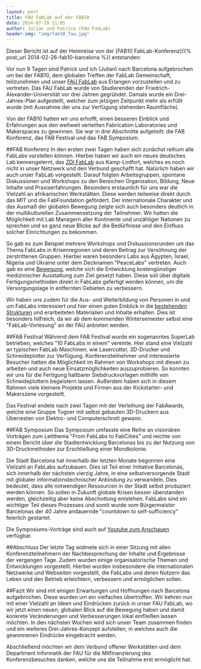 ```yaml
---
layout: post
title: FAU FabLab auf der FAB10
date: 2014-07-19 11:05
author: Julian und Patrick (FAU FabLab)
header-img: "img/fab10_fau.jpg"
---
```

Dieser Bericht ist auf der Heimreise von der
[FAB10 FabLab-Konferenz]({% post_url 2014-02-26-fab10-barcelona %}) entstanden:

Vor nun 9 Tagen sind Patrick und ich (Julian) nach Barcelona aufgebrochen um bei
der FAB10, dem globalen Treffen der FabLab Gemeinschaft, teilzunehmen und unser
[FAU FabLab](https://fablab.fau.de) aus Erlangen vorzustellen und zu vertreten. Das
FAU FabLab wurde von Studierenden der Friedrich-Alexander-Universität vor drei
Jahren gegründet. Damals wurde ein Drei-Jahres-Plan aufgestellt, welcher zum
jetzigen Zeitpunkt mehr als erfüllt wurde (mit Ausnahme der uns zur Verfügung
stehenden Raumfläche).

Von der FAB10 hatten wir uns erhofft, einen besseren Einblick und Erfahrungen
aus den weltweit verteilten Fabrication Laboratories und Makerspaces zu gewinnen.
Sie war in drei Abschnitte aufgeteilt: die FAB Konferenz, das FAB Festival und
das FAB Symposium.

##FAB Konferenz
In den ersten zwei Tagen haben sich zunächst reihum alle FabLabs vorstellen
können. Hierbei haben wir auch ein neues deutsches Lab kennengelernt, das
[ZDI FabLab](http://zdi-fablab.org) aus Kamp-Lintfort, welches es noch nicht in
unser Netzwerk und den Verbund geschafft hat. Natürlich haben wir auch unser
FabLab vorgestellt. Darauf folgten Arbeitsgruppen, spontane Diskussionen und
Workshops zu den Bereichen Organisation, Bildung, Neue Inhalte und Praxiserfahrungen.
Besonders erstaunlich für uns war die Vielzahl an afrikanischen Werkstätten.
Diese werden teilweise direkt durch das MIT und die FabFoundation gefördert.
Der internationale Charakter und das Ausmaß der globalen Bewegung zeigte sich
auch besonders deutlich in der multikulturellen Zusammensetzung der Teilnehmer.
Wir hatten die Möglichkeit mit Lab Managern aller Kontinente und unzähliger
Nationen zu sprechen und so ganz neue Blicke auf die Bedürfnisse und den Einfluss
solcher Einrichtungen zu bekommen.

So gab es zum Beispiel mehrere Workshops und Diskussionsrunden um das Thema
FabLabs in Krisenregionen und deren Beitrag zur Versöhnung der zerstrittenen Gruppen.
Hierbei waren besonders Labs aus Ägypten, Israel, Nigeria und Ukraine unter dem
Decknamen "PeaceLabs" vertreten. Auch gab es eine
[Bewegung](http://innovationsformnch.org/finding-what-works/male-health-workers-for-accessible-health-care/),
welche sich die Entwicklung kostengünstiger medizinischer Ausstattung zum Ziel gesetzt haben.
Diese soll über digitale Fertigungsmethoden direkt in FabLabs gefertigt werden
können, um die Versorgungslage in entfernten Gebieten zu verbessern.

Wir haben uns zudem für die Aus- und Weiterbildung von Personen in und um FabLabs
interessiert und hier einen guten Einblick in die [bestehenden Strukturen](http://fabacademy.org)
und erarbeiteten Materialien und Inhalte erhalten. Dies ist besonders hilfreich,
da wir ab dem kommenden Wintersemester selbst eine "FabLab-Vorlesung" an der FAU
anbieten werden.

##FAB Festival
Während dem FAB Festival wurde ein sogenanntes SuperLab betrieben, welches
"10 FabLabs in einem” vereinte. Hier stand eine Vielzahl an typischen FabLab
Maschinen, wie Lasercutter, 3D-Drucker und Schneideplotter zur Verfügung.
Konferenzteilnehmer und interessierte Besucher hatten die Möglichkeit im Rahmen
von Workshops mit diesen zu arbeiten und auch neue Einsatzmöglichkeiten
auszuprobieren. So konnten wir uns für die Fertigung haltbarer Siebdruckvorlagen
mithilfe von Schneideplottern begeistern lassen. Außerdem haben sich in diesem
Rahmen viele kleinere Projekte und Firmen aus der Kickstarter- und Makerszene vorgestellt.

Das Festival endete nach zwei Tagen mit der Verleihung der FabAwards, welche
eine Gruppe Togoer mit selbst gebauten 3D-Druckern aus Überresten von Elektro-
und Computerschrott gewann.

##FAB Symposium
Das Symposium umfasste eine Reihe an visionären Vorträgen zum Leitthema
"From FabLabs to FabCities" und reichte von einem Bericht über die
Stadtentwicklung Barcelonas bis zu der Nutzung von 3D-Druckmethoden zur
Erschließung einer Mondkolonie.

Die Stadt Barcelona hat innerhalb der letzten Monate begonnen eine Vielzahl an
FabLabs aufzubauen. Dies ist Teil einer Initiative Barcelonas, sich innerhalb
der nächsten vierzig Jahre, in eine selbstversorgende Stadt mit globaler
informationstechnischer Anbindung zu verwandeln. Dies bedeutet, dass alle
notwendigen Ressourcen in der Stadt selbst produziert werden können. So sollen
in Zukunft globale Krisen besser überstanden werden, gleichzeitig aber keine
Abschottung entstehen. FabLabs sind ein wichtiger Teil dieses Prozesses und
somit wurde vom Bürgermeister Barcelonas der 40 Jahre andauernde
"countdown to self-sufficiency" feierlich gestartet.

Die Symposiums-Vorträge sind auch auf [Youtube zum Anschauen](https://www.youtube.com/playlist?list=PLAL9ti-C7YlflHcyk1bOKB_vBgTlcFCjf) verfügbar.

##Abschluss
Der letzte Tag widmete sich in einer Sitzung mit allen Konferenzteilnehmern der
Nachbesprechung der Inhalte und Ergebnisse der vergangen Tage. Zudem wurden
einige organisatorische Themen und Entwicklungen vorgestellt. Hierbei wurden
insbesondere die internationalen Netzwerke und Webseiten vorgestellt, die FabLabs
und deren Nutzern das Leben und den Betrieb erleichtern, verbessern und
ermöglichen sollen.


##Fazit
Wir sind mit einigen Erwartungen und Hoffnungen nach Barcelona aufgebrochen.
Diese wurden um ein vielfaches übertroffen. Wir kehren nun mit einer Vielzahl an
Ideen und Eindrücken zurück in unser FAU FabLab, wo wir jetzt einen neuen,
globalen Blick auf die Bewegung haben und damit konkrete Veränderungen und
Verbesserungen lokal einfließen lassen möchten. In den nächsten Wochen wird sich
unser Team zusammen finden und ein weiteres Drei-Jahres-Konzept aufstellen, in
welches auch die gewonnenen Eindrücke eingebracht werden.

Abschließend möchten wir dem Verbund offener Werkstätten und dem Department
Informatik der FAU für die Mitfinanzierung des Konferenzbesuches danken, welche
uns die Teilnahme erst ermöglicht hat.

